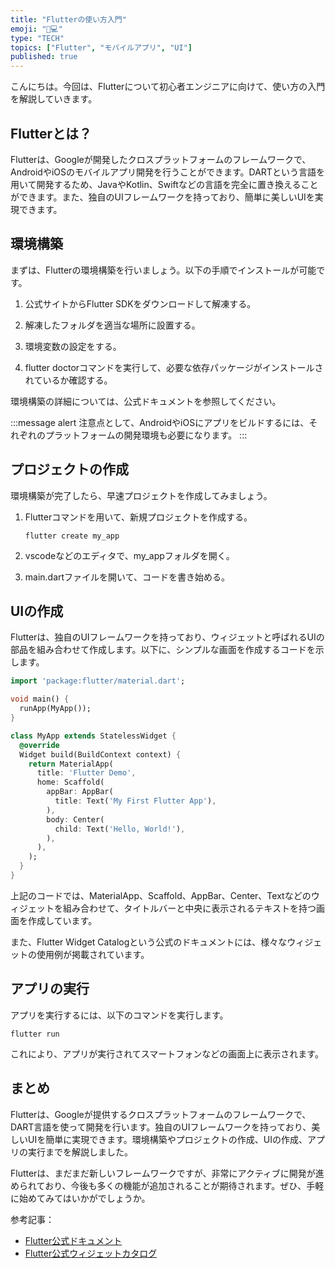 ```yaml
---
title: "Flutterの使い方入門"
emoji: "📱💻"
type: "TECH"
topics: ["Flutter", "モバイルアプリ", "UI"]
published: true
---
```


こんにちは。今回は、Flutterについて初心者エンジニアに向けて、使い方の入門を解説していきます。

## Flutterとは？

Flutterは、Googleが開発したクロスプラットフォームのフレームワークで、AndroidやiOSのモバイルアプリ開発を行うことができます。DARTという言語を用いて開発するため、JavaやKotlin、Swiftなどの言語を完全に置き換えることができます。また、独自のUIフレームワークを持っており、簡単に美しいUIを実現できます。

## 環境構築

まずは、Flutterの環境構築を行いましょう。以下の手順でインストールが可能です。

1. 公式サイトからFlutter SDKをダウンロードして解凍する。

2. 解凍したフォルダを適当な場所に設置する。

3. 環境変数の設定をする。

4. flutter doctorコマンドを実行して、必要な依存パッケージがインストールされているか確認する。

環境構築の詳細については、公式ドキュメントを参照してください。

:::message alert
注意点として、AndroidやiOSにアプリをビルドするには、それぞれのプラットフォームの開発環境も必要になります。
:::

## プロジェクトの作成

環境構築が完了したら、早速プロジェクトを作成してみましょう。

1. Flutterコマンドを用いて、新規プロジェクトを作成する。

   ```
   flutter create my_app
   ```

2. vscodeなどのエディタで、my_appフォルダを開く。

3. main.dartファイルを開いて、コードを書き始める。

## UIの作成

Flutterは、独自のUIフレームワークを持っており、ウィジェットと呼ばれるUIの部品を組み合わせて作成します。以下に、シンプルな画面を作成するコードを示します。

```dart
import 'package:flutter/material.dart';

void main() {
  runApp(MyApp());
}

class MyApp extends StatelessWidget {
  @override
  Widget build(BuildContext context) {
    return MaterialApp(
      title: 'Flutter Demo',
      home: Scaffold(
        appBar: AppBar(
          title: Text('My First Flutter App'),
        ),
        body: Center(
          child: Text('Hello, World!'),
        ),
      ),
    );
  }
}
```

上記のコードでは、MaterialApp、Scaffold、AppBar、Center、Textなどのウィジェットを組み合わせて、タイトルバーと中央に表示されるテキストを持つ画面を作成しています。

また、Flutter Widget Catalogという公式のドキュメントには、様々なウィジェットの使用例が掲載されています。

## アプリの実行

アプリを実行するには、以下のコマンドを実行します。

```
flutter run
```

これにより、アプリが実行されてスマートフォンなどの画面上に表示されます。

## まとめ

Flutterは、Googleが提供するクロスプラットフォームのフレームワークで、DART言語を使って開発を行います。独自のUIフレームワークを持っており、美しいUIを簡単に実現できます。環境構築やプロジェクトの作成、UIの作成、アプリの実行までを解説しました。

Flutterは、まだまだ新しいフレームワークですが、非常にアクティブに開発が進められており、今後も多くの機能が追加されることが期待されます。ぜひ、手軽に始めてみてはいかがでしょうか。

参考記事：
- [Flutter公式ドキュメント](https://flutter.dev/docs)
- [Flutter公式ウィジェットカタログ](https://flutter.dev/docs/development/ui/widgets/catalog)
